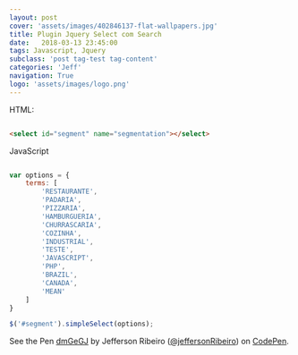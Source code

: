 ```yaml
---
layout: post
cover: 'assets/images/402846137-flat-wallpapers.jpg'
title: Plugin Jquery Select com Search
date:   2018-03-13 23:45:00
tags: Javascript, Jquery
subclass: 'post tag-test tag-content'
categories: 'Jeff'
navigation: True
logo: 'assets/images/logo.png'
---
```





HTML:
~~~html

<select id="segment" name="segmentation"></select>

~~~

JavaScript
~~~javascript

var options = {
    terms: [
        'RESTAURANTE',
        'PADARIA',
        'PIZZARIA',
        'HAMBURGUERIA',
        'CHURRASCARIA',
        'COZINHA',
        'INDUSTRIAL',
        'TESTE',
        'JAVASCRIPT',
        'PHP',
        'BRAZIL',
        'CANADA',
        'MEAN'
    ]
}

$('#segment').simpleSelect(options);

~~~

<p data-height="657" data-theme-id="dark" data-slug-hash="dmGeGJ" data-default-tab="result" data-user="jeffersonRibeiro" data-embed-version="2" data-pen-title="dmGeGJ" class="codepen">See the Pen <a href="https://codepen.io/jeffersonRibeiro/pen/dmGeGJ/">dmGeGJ</a> by Jefferson Ribeiro (<a href="https://codepen.io/jeffersonRibeiro">@jeffersonRibeiro</a>) on <a href="https://codepen.io">CodePen</a>.</p>
<script async src="https://static.codepen.io/assets/embed/ei.js"></script>
